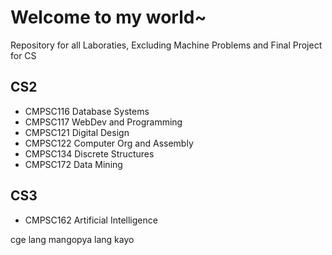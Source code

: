 # Welcome to my world~  

Repository for all Laboraties, Excluding Machine Problems and Final Project for CS  

## CS2  

- CMPSC116 Database Systems
- CMPSC117 WebDev and Programming 
- CMPSC121 Digital Design  
- CMPSC122 Computer Org and Assembly
- CMPSC134 Discrete Structures 
- CMPSC172 Data Mining  

## CS3
- CMPSC162 Artificial Intelligence

    
cge lang mangopya lang kayo 
